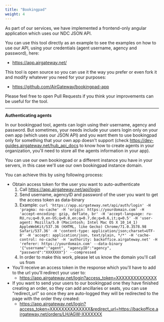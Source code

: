 ```yaml
---
title: "Bookingpad"
weight: 4
---
```


As part of our services, we have implemented a frontend-only angular application which uses our NDC JSON API.

You can use this tool directly as an example to see the examples on how to use our API, using your credentials (agent username, agency and password), here:
* https://app.airgateway.net/

This tool is open source so you can use it the way you prefer or even fork it and modify whatever you need for your purposes:
* https://github.com/AirGateway/bookingpad-app

Please feel free to open Pull Requests if you think your improvements can be useful for the tool.

----

**Authenticating agents**

In our bookingpad tool, agents can login using their username, agency and password. But sometimes, your needs include your users login only on your own app (which uses our JSON API) and you want them to use bookingpad only for something that your own app doesn't support (check https://dev-guides.airgateway.net/hub_api_docs to know how to create agents in your organization, you'll need to store all the agents information in your app).

You can use our own bookingpad or a different instance you have in your servers, in this case we'll use our own bookingpad instance domain.

You can achieve this by using following process:
* Obtain access token for the user you want to auto-authenticate
    1. Call https://app.airgateway.net/api/login
    2. Send username, agencyID and password of the user you want to get the access token as data-binary
    3. Example: ```curl 'https://app.airgateway.net/api/auth/login' -H 'pragma: no-cache' -H 'origin: https://yourdomain.com' -H 'accept-encoding: gzip, deflate, br' -H 'accept-language: ru-RU,ru;q=0.9,en-US;q=0.8,en;q=0.7,de;q=0.6,it;q=0.5' -H 'user-agent: Mozilla/5.0 (Macintosh; Intel Mac OS X 10_14_1) AppleWebKit/537.36 (KHTML, like Gecko) Chrome/71.0.3578.98 Safari/537.36' -H 'content-type: application/json;charset=UTF-8' -H 'accept: application/json, text/plain, */*' -H 'cache-control: no-cache' -H 'authority: backoffice.airgateway.net' -H 'referer: https://yourdomain.com' --data-binary '{"username":"agent", "agencyID":"agency", "password":"XXXXXXX"}' --compressed```
    4. In order to make this work, please let us know the domain you'll call us from
* You'll receive an access token in the response which you'll have to add to the url you'll redirect your user to:
    - https://app.airgateway.net/login?access_token=XXXXXXXXXXXXXX
* If you want to send your users to our bookingpad one they have finished creating an order, so they can add ancillaries or seats, you can use "redirect_url" so once they are auto-logged they will be redirected to the page with the order they created:
    - https://app.airgateway.net/login?access_token=XXXXXXXXXXXXXX&redirect_url=https://backoffice.airgateway.net/orders/LH/AGW-XXXXXXX


